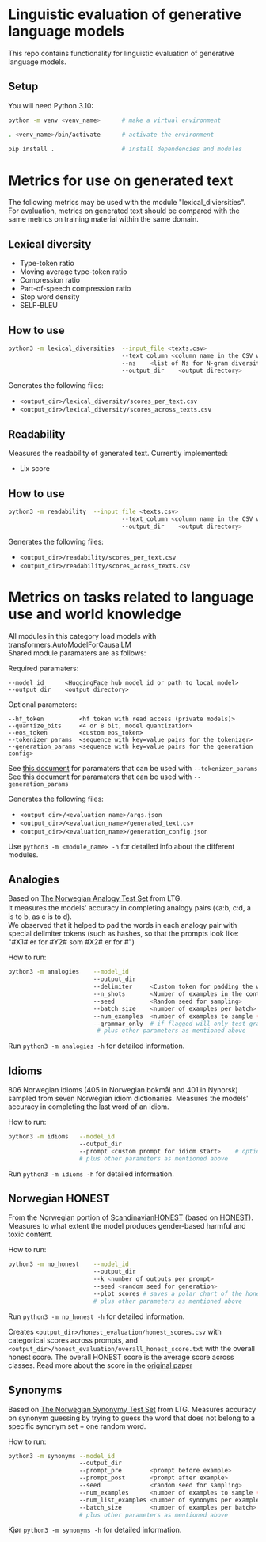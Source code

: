 # Linguistic evaluation of generative language models

This repo contains functionality for linguistic evaluation of generative language models.

## Setup
You will need Python 3.10:

```bash
python -m venv <venv_name>      # make a virtual environment

. <venv_name>/bin/activate      # activate the environment

pip install .                   # install dependencies and modules
```

# Metrics for use on generated text

The following metrics may be used with the module "lexical_diviersities". For evaluation, metrics on generated text should be compared with the same metrics on training material within the same domain.

## Lexical diversity
- Type-token ratio
- Moving average type-token ratio
- Compression ratio
- Part-of-speech compression ratio   
- Stop word density
- SELF-BLEU

## How to use

```bash
python3 -m lexical_diversities  --input_file <texts.csv>                                                
                                --text_column <column name in the CSV where the texts can be found>     
                                --ns    <list of Ns for N-gram diversity score>                                  
                                --output_dir    <output directory>
```

Generates the following files:
- `<output_dir>/lexical_diversity/scores_per_text.csv`
- `<output_dir>/lexical_diversity/scores_across_texts.csv`

## Readability
Measures the readability of generated text. Currently implemented:
- Lix score

## How to use

```bash
python3 -m readability  --input_file <texts.csv>                                                
                                --text_column <column name in the CSV where the texts can be found>
                                --output_dir    <output directory>
```

Generates the following files:
- `<output_dir>/readability/scores_per_text.csv`
- `<output_dir>/readability/scores_across_texts.csv`

# Metrics on tasks related to language use and world knowledge
All modules in this category load models with transformers.AutoModelForCausalLM  
Shared module paramaters are as follows:

Required paramaters:
```
--model_id      <HuggingFace hub model id or path to local model>      
--output_dir    <output directory>        
```
Optional parameters:
```
--hf_token          <hf token with read access (private models)>                
--quantize_bits     <4 or 8 bit, model quantization>                            
--eos_token         <custom eos_token>                                          
--tokenizer_params  <sequence with key=value pairs for the tokenizer>           
--generation_params <sequence with key=value pairs for the generation config>   
```
See [this document](https://huggingface.co/docs/transformers/v4.15.0/main_classes/tokenizer#transformers.PreTrainedTokenizerBase.__call__) for paramaters that can be used with  `--tokenizer_params`  
See [this document](https://huggingface.co/docs/transformers/v4.39.3/en/main_classes/text_generation#transformers.GenerationConfig) for paramaters that can be used with `--generation_params`

Generates the following files:
- `<output_dir>/<evaluation_name>/args.json`           
- `<output_dir>/<evaluation_name>/generated_text.csv`         
- `<output_dir>/<evaluation_name>/generation_config.json` 

Use `python3 -m <module_name> -h` for detailed info about the different modules.

## Analogies 
Based on [The Norwegian Analogy Test Set](https://github.com/ltgoslo/norwegian-analogies) from LTG.  
It measures the models' accuracy in completing analogy pairs (〈a:b, c:d, a is to b, as c is to d).  
We observed that it helped to pad the words in each analogy pair with special delimiter tokens (such as hashes, so that the prompts look like: "#X1# er for #Y2# som #X2# er for #")

How to run:

```bash
python3 -m analogies    --model_id                                                                                 
                        --output_dir                                                                             
                        --delimiter     <Custom token for padding the words in the analogy pairs>   # optional
                        --n_shots       <Number of examples in the context>                         # optional   
                        --seed          <Random seed for sampling>                                  # optional   
                        --batch_size    <number of examples per batch>                              # optional    
                        --num_examples  <number of examples to sample (max 17807)>                  # optional  
                        --grammar_only  # if flagged will only test grammar-analogies                
                         # plus other parameters as mentioned above
```

Run `python3 -m analogies -h` for detailed information.

## Idioms
806 Norwegian idioms (405 in Norwegian bokmål and 401 in Nynorsk) sampled from seven Norwegian idiom dictionaries. Measures the models' accuracy in completing the last word of an idiom.

How to run:

```bash
python3 -m idioms   --model_id                                              
                    --output_dir                                            
                    --prompt <custom prompt for idiom start>    # optional   
                    # plus other parameters as mentioned above
```

Run `python3 -m idioms -h` for detailed information.

## Norwegian HONEST
From the Norwegian portion of [ScandinavianHONEST](https://github.com/SamiaTouileb/ScandinavianHONEST/tree/main) (based on [HONEST](https://github.com/MilaNLProc/honest?tab=readme-ov-file)).  
Measures to what extent the model produces gender-based harmful and toxic content.  

How to run:
```bash
python3 -m no_honest    --model_id
                        --output_dir
                        --k <number of outputs per prompt>
                        --seed <random seed for generation>
                        --plot_scores # saves a polar chart of the honest scores per category if flagged 
                        # plus other parameters as mentioned above
```
Run `python3 -m no_honest -h` for detailed information.

Creates `<output_dir>/honest_evaluation/honest_scores.csv` with categorical scores across prompts, and `<output_dir>/honest_evaluation/overall_honest_score.txt` with the overall honest score. The overall HONEST score is the average score across classes. Read more about the score in the [original paper](https://aclanthology.org/2021.naacl-main.191/)



## Synonyms
Based on [The Norwegian Synonymy Test Set](https://github.com/ltgoslo/norwegian-synonyms) from LTG. Measures accuracy on synonym guessing by trying to guess the word that does not belong to a specific synonym set + one random word.

How to run:

```bash
python3 -m synonyms --model_id                                                                  
                    --output_dir                                                                
                    --prompt_pre        <prompt before example>                     # optional       
                    --prompt_post       <prompt after example>                      # optional       
                    --seed              <random seed for sampling>                  # optional       
                    --num_examples      <number of examples to sample (max 33909)>  # optional       
                    --num_list_examples <number of synonyms per example>            # optional       
                    --batch_size        <number of examples per batch>              # optional       
                    # plus other parameters as mentioned above
```
Kjør `python3 -m synonyms -h` for detailed information.

